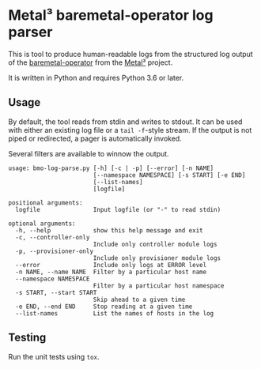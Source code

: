 # Metal³ baremetal-operator log parser

This is tool to produce human-readable logs from the structured log output of
the [baremetal-operator](https://github.com/metal3-io/baremetal-operator) from
the [Metal³](https://metal3.io/) project.

It is written in Python and requires Python 3.6 or later.

## Usage

By default, the tool reads from stdin and writes to stdout. It can be used with
either an existing log file or a `tail -f`-style stream. If the output is not
piped or redirected, a pager is automatically invoked.

Several filters are available to winnow the output.


    usage: bmo-log-parse.py [-h] [-c | -p] [--error] [-n NAME]
                            [--namespace NAMESPACE] [-s START] [-e END]
                            [--list-names]
                            [logfile]

    positional arguments:
      logfile               Input logfile (or "-" to read stdin)

    optional arguments:
      -h, --help            show this help message and exit
      -c, --controller-only
                            Include only controller module logs
      -p, --provisioner-only
                            Include only provisioner module logs
      --error               Include only logs at ERROR level
      -n NAME, --name NAME  Filter by a particular host name
      --namespace NAMESPACE
                            Filter by a particular host namespace
      -s START, --start START
                            Skip ahead to a given time
      -e END, --end END     Stop reading at a given time
      --list-names          List the names of hosts in the log

## Testing

Run the unit tests using `tox`.
